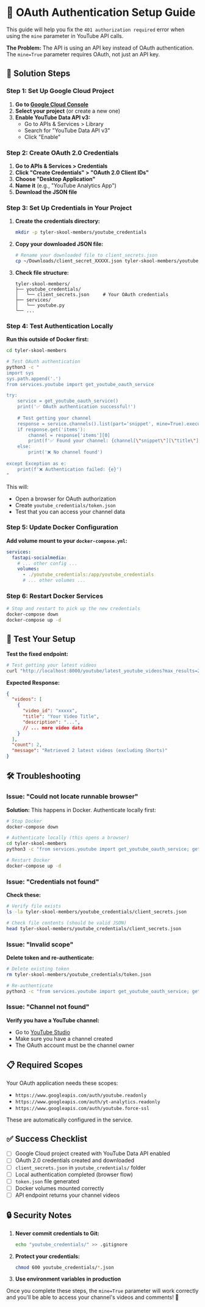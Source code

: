 # 🔐 OAuth Authentication Setup Guide

This guide will help you fix the `401 authorization required` error when using the `mine` parameter in YouTube API calls.

**The Problem:** The API is using an API key instead of OAuth authentication. The `mine=True` parameter requires OAuth, not just an API key.

## 🔧 **Solution Steps**

### Step 1: Set Up Google Cloud Project

1. **Go to [Google Cloud Console](https://console.cloud.google.com/)**
2. **Select your project** (or create a new one)
3. **Enable YouTube Data API v3:**
   - Go to APIs & Services > Library
   - Search for "YouTube Data API v3"
   - Click "Enable"

### Step 2: Create OAuth 2.0 Credentials

1. **Go to APIs & Services > Credentials**
2. **Click "Create Credentials" > "OAuth 2.0 Client IDs"**
3. **Choose "Desktop Application"**
4. **Name it** (e.g., "YouTube Analytics App")
5. **Download the JSON file**

### Step 3: Set Up Credentials in Your Project

1. **Create the credentials directory:**
   ```bash
   mkdir -p tyler-skool-members/youtube_credentials
   ```

2. **Copy your downloaded JSON file:**
   ```bash
   # Rename your downloaded file to client_secrets.json
   cp ~/Downloads/client_secret_XXXXX.json tyler-skool-members/youtube_credentials/client_secrets.json
   ```

3. **Check file structure:**
   ```
   tyler-skool-members/
   ├── youtube_credentials/
   │   └── client_secrets.json     # Your OAuth credentials
   ├── services/
   │   └── youtube.py
   └── ...
   ```

### Step 4: Test Authentication Locally

**Run this outside of Docker first:**

```bash
cd tyler-skool-members

# Test OAuth authentication
python3 -c "
import sys
sys.path.append('.')
from services.youtube import get_youtube_oauth_service

try:
    service = get_youtube_oauth_service()
    print('✅ OAuth authentication successful!')
    
    # Test getting your channel
    response = service.channels().list(part='snippet', mine=True).execute()
    if response.get('items'):
        channel = response['items'][0]
        print(f'✅ Found your channel: {channel[\"snippet\"][\"title\"]}')
    else:
        print('❌ No channel found')
        
except Exception as e:
    print(f'❌ Authentication failed: {e}')
"
```

This will:
- Open a browser for OAuth authorization
- Create `youtube_credentials/token.json` 
- Test that you can access your channel data

### Step 5: Update Docker Configuration

**Add volume mount to your `docker-compose.yml`:**

```yaml
services:
  fastapi-socialmedia:
    # ... other config ...
    volumes:
      - ./youtube_credentials:/app/youtube_credentials
      # ... other volumes ...
```

### Step 6: Restart Docker Services

```bash
# Stop and restart to pick up the new credentials
docker-compose down
docker-compose up -d
```

## 🧪 **Test Your Setup**

**Test the fixed endpoint:**

```bash
# Test getting your latest videos
curl "http://localhost:8000/youtube/latest_youtube_videos?max_results=2&include_comments=false"
```

**Expected Response:**
```json
{
  "videos": [
    {
      "video_id": "xxxxx",
      "title": "Your Video Title",
      "description": "...",
      // ... more video data
    }
  ],
  "count": 2,
  "message": "Retrieved 2 latest videos (excluding Shorts)"
}
```

## 🛠 **Troubleshooting**

### Issue: "Could not locate runnable browser"

**Solution:** This happens in Docker. Authenticate locally first:

```bash
# Stop Docker
docker-compose down

# Authenticate locally (this opens a browser)
cd tyler-skool-members
python3 -c "from services.youtube import get_youtube_oauth_service; get_youtube_oauth_service()"

# Restart Docker
docker-compose up -d
```

### Issue: "Credentials not found"

**Check these:**

```bash
# Verify file exists
ls -la tyler-skool-members/youtube_credentials/client_secrets.json

# Check file contents (should be valid JSON)
head tyler-skool-members/youtube_credentials/client_secrets.json
```

### Issue: "Invalid scope"

**Delete token and re-authenticate:**

```bash
# Delete existing token
rm tyler-skool-members/youtube_credentials/token.json

# Re-authenticate
python3 -c "from services.youtube import get_youtube_oauth_service; get_youtube_oauth_service()"
```

### Issue: "Channel not found"

**Verify you have a YouTube channel:**
- Go to [YouTube Studio](https://studio.youtube.com/)
- Make sure you have a channel created
- The OAuth account must be the channel owner

## 📋 **Required Scopes**

Your OAuth application needs these scopes:
- `https://www.googleapis.com/auth/youtube.readonly`
- `https://www.googleapis.com/auth/yt-analytics.readonly`
- `https://www.googleapis.com/auth/youtube.force-ssl`

These are automatically configured in the service.

## ✅ **Success Checklist**

- [ ] Google Cloud project created with YouTube Data API enabled
- [ ] OAuth 2.0 credentials created and downloaded
- [ ] `client_secrets.json` in `youtube_credentials/` folder
- [ ] Local authentication completed (browser flow)
- [ ] `token.json` file generated
- [ ] Docker volumes mounted correctly
- [ ] API endpoint returns your channel videos

## 🔒 **Security Notes**

1. **Never commit credentials to Git:**
   ```bash
   echo "youtube_credentials/" >> .gitignore
   ```

2. **Protect your credentials:**
   ```bash
   chmod 600 youtube_credentials/*.json
   ```

3. **Use environment variables in production**

Once you complete these steps, the `mine=True` parameter will work correctly and you'll be able to access your channel's videos and comments! 🎉 